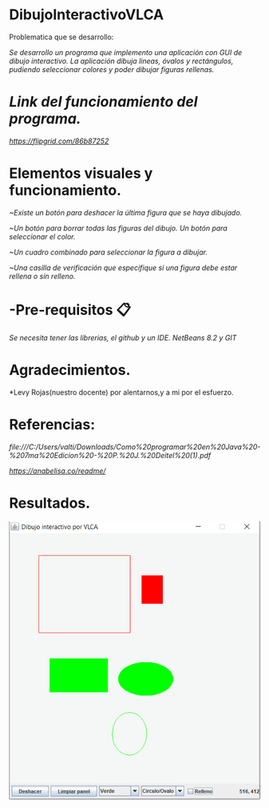 # DibujoInteractivoVLCA

Problematica que se desarrollo:

*Se desarrollo un programa que implemento una aplicación con GUI de dibujo interactivo.  La aplicación dibuja lineas, óvalos y rectángulos, pudiendo seleccionar colores y poder dibujar figuras rellenas.*

# *Link del funcionamiento del programa.*
*https://flipgrid.com/86b87252*

# Elementos visuales y funcionamiento.

*~Existe un botón para deshacer la última figura que se haya dibujado.*

*~Un botón para borrar todas las figuras del dibujo. Un botón para seleccionar el color.*

*~Un cuadro combinado para seleccionar la figura a dibujar.*  

*~Una casilla de verificación que especifique si una figura debe estar rellena o sin relleno.*

# -Pre-requisitos 📋

*Se necesita tener las librerias, el github y un IDE.
NetBeans 8.2 y GIT*

# Agradecimientos.

*Levy Rojas(nuestro docente) por alentarnos,y a mi por el esfuerzo.

# Referencias:

*file:///C:/Users/valti/Downloads/Como%20programar%20en%20Java%20-%207ma%20Edicion%20-%20P.%20J.%20Deitel%20(1).pdf*

*https://anabelisa.co/readme/*


# Resultados.
![](figures/logo_rmarkdown.png)



